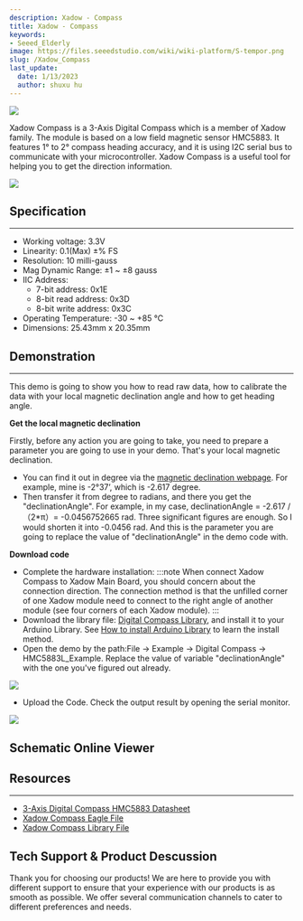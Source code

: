 ```yaml
---
description: Xadow - Compass
title: Xadow - Compass
keywords:
- Seeed_Elderly
image: https://files.seeedstudio.com/wiki/wiki-platform/S-tempor.png
slug: /Xadow_Compass
last_update:
  date: 1/13/2023
  author: shuxu hu
---
```

![](https://files.seeedstudio.com/wiki/Xadow_Compass/img/X_compass_01.jpg)

Xadow Compass is a 3-Axis Digital Compass which is a member of Xadow family. The module is based on a low field magnetic sensor HMC5883. It features 1° to 2° compass heading accuracy, and it is using I2C serial bus to communicate with your microcontroller. Xadow Compass is a useful tool for helping you to get the direction information.

[![](https://files.seeedstudio.com/wiki/Seeed-WiKi/docs/images/300px-Get_One_Now_Banner-ragular.png)](https://www.seeedstudio.com/Xadow-Compass-p-1669.html)

## Specification
---
- Working voltage: 3.3V
- Linearity: 0.1(Max) ±% FS
- Resolution: 10 milli-gauss
- Mag Dynamic Range: ±1 ~ ±8 gauss
- IIC Address:
  - 7-bit address: 0x1E
  - 8-bit read address: 0x3D
  - 8-bit write address: 0x3C
- Operating Temperature: -30 ~ +85 °C
- Dimensions: 25.43mm x 20.35mm

## Demonstration
---
This demo is going to show you how to read raw data, how to calibrate the data with your local magnetic declination angle and how to get heading angle.

**Get the local magnetic declination**

Firstly, before any action you are going to take, you need to prepare a parameter you are going to use in your demo. That's your local magnetic declination.
- You can find it out in degree via the [magnetic declination webpage](http://www.magnetic-declination.com/). For example, mine is -2°37’, which is -2.617 degree.
- Then transfer it from degree to radians, and there you get the "declinationAngle". For example, in my case, declinationAngle = -2.617 / （2*π）= -0.0456752665 rad. Three significant figures are enough. So I would shorten it into -0.0456 rad. And this is the parameter you are going to replace the value of "declinationAngle" in the demo code with.

**Download code**
- Complete the hardware installation:
:::note
    When connect Xadow Compass to Xadow Main Board, you should concern about the connection direction. The connection method is that the unfilled corner of one Xadow module need to connect to the right angle of another module (see four corners of each Xadow module).
:::
- Download the library file: [Digital Compass Library](https://github.com/Seeed-Studio/Grove_3Axis_Digital_Compass), and install it to your Arduino Library. See [How to install Arduino Library](https://wiki.seeedstudio.com/How_to_install_Arduino_Library) to learn the install method.
- Open the demo by the path:File -> Example -> Digital Compass -> HMC5883L_Example. Replace the value of variable "declinationAngle" with the one you've figured out already.

![](https://files.seeedstudio.com/wiki/Xadow_Compass/img/Xadow_Compass_Code.jpg)

- Upload the Code. Check the output result by opening the serial monitor.

![](https://files.seeedstudio.com/wiki/Xadow_Compass/img/Digital_Compass2.jpg)


## Schematic Online Viewer

<div className="altium-ecad-viewer" data-project-src="https://files.seeedstudio.com/wiki/Xadow_Compass/res/Xadow_Compass_Eagle_File.zip" style={{borderRadius: '0px 0px 4px 4px', height: 500, borderStyle: 'solid', borderWidth: 1, borderColor: 'rgb(241, 241, 241)', overflow: 'hidden', maxWidth: 1280, maxHeight: 700, boxSizing: 'border-box'}}>
</div>



## Resources
---
- [3-Axis Digital Compass HMC5883 Datasheet](https://files.seeedstudio.com/wiki/Xadow_Compass/res/HMC5883.pdf)
- [Xadow Compass Eagle File](https://files.seeedstudio.com/wiki/Xadow_Compass/res/Xadow_Compass_Eagle_File.zip)
- [Xadow Compass Library File](https://github.com/Seeed-Studio/Grove_3Axis_Digital_Compass)

## Tech Support & Product Descussion

Thank you for choosing our products! We are here to provide you with different support to ensure that your experience with our products is as smooth as possible. We offer several communication channels to cater to different preferences and needs.

<div class="button_tech_support_container">
<a href="https://forum.seeedstudio.com/" class="button_forum"></a> 
<a href="https://www.seeedstudio.com/contacts" class="button_email"></a>
</div>

<div class="button_tech_support_container">
<a href="https://discord.gg/eWkprNDMU7" class="button_discord"></a> 
<a href="https://github.com/Seeed-Studio/wiki-documents/discussions/69" class="button_discussion"></a>
</div>
